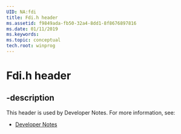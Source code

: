 ```yaml
---
UID: NA:fdi
title: Fdi.h header
ms.assetid: f9849ada-fb50-32a4-8dd1-8f8676897816
ms.date: 01/11/2019
ms.keywords: 
ms.topic: conceptual
tech.root: winprog
---
```


# Fdi.h header


## -description


This header is used by Developer Notes. For more information, see:

- [Developer Notes](../_winprog/index.md)


